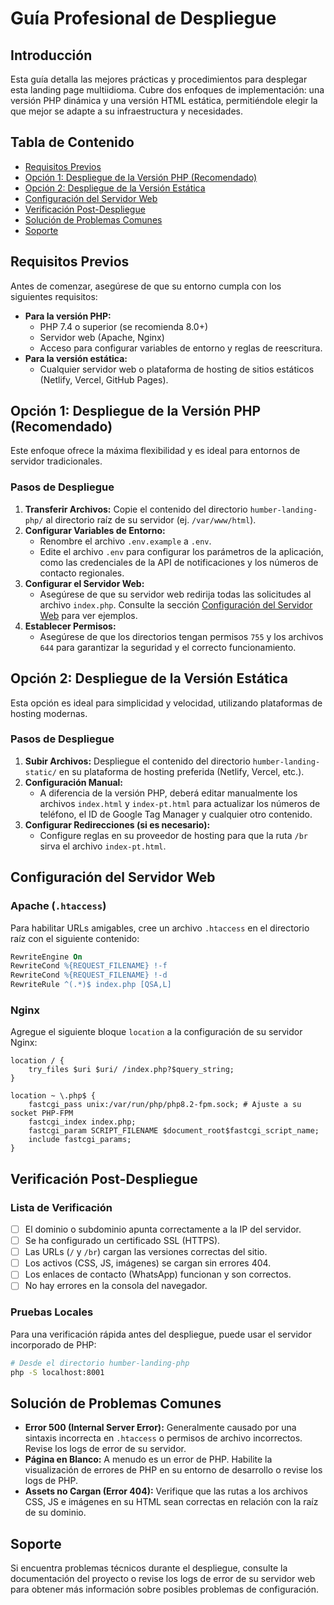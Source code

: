 # Guía Profesional de Despliegue

## Introducción

Esta guía detalla las mejores prácticas y procedimientos para desplegar esta landing page multiidioma. Cubre dos enfoques de implementación: una versión PHP dinámica y una versión HTML estática, permitiéndole elegir la que mejor se adapte a su infraestructura y necesidades.

## Tabla de Contenido

- [Requisitos Previos](#requisitos-previos)
- [Opción 1: Despliegue de la Versión PHP (Recomendado)](#opción-1-despliegue-de-la-versión-php-recomendado)
- [Opción 2: Despliegue de la Versión Estática](#opción-2-despliegue-de-la-versión-estática)
- [Configuración del Servidor Web](#configuración-del-servidor-web)
- [Verificación Post-Despliegue](#verificación-post-despliegue)
- [Solución de Problemas Comunes](#solución-de-problemas-comunes)
- [Soporte](#soporte)

## Requisitos Previos

Antes de comenzar, asegúrese de que su entorno cumpla con los siguientes requisitos:

- **Para la versión PHP:**
  - PHP 7.4 o superior (se recomienda 8.0+)
  - Servidor web (Apache, Nginx)
  - Acceso para configurar variables de entorno y reglas de reescritura.
- **Para la versión estática:**
  - Cualquier servidor web o plataforma de hosting de sitios estáticos (Netlify, Vercel, GitHub Pages).

## Opción 1: Despliegue de la Versión PHP (Recomendado)

Este enfoque ofrece la máxima flexibilidad y es ideal para entornos de servidor tradicionales.

### Pasos de Despliegue

1.  **Transferir Archivos:** Copie el contenido del directorio `humber-landing-php/` al directorio raíz de su servidor (ej. `/var/www/html`).
2.  **Configurar Variables de Entorno:**
    -   Renombre el archivo `.env.example` a `.env`.
    -   Edite el archivo `.env` para configurar los parámetros de la aplicación, como las credenciales de la API de notificaciones y los números de contacto regionales.
3.  **Configurar el Servidor Web:**
    -   Asegúrese de que su servidor web redirija todas las solicitudes al archivo `index.php`. Consulte la sección [Configuración del Servidor Web](#configuración-del-servidor-web) para ver ejemplos.
4.  **Establecer Permisos:**
    -   Asegúrese de que los directorios tengan permisos `755` y los archivos `644` para garantizar la seguridad y el correcto funcionamiento.

## Opción 2: Despliegue de la Versión Estática

Esta opción es ideal para simplicidad y velocidad, utilizando plataformas de hosting modernas.

### Pasos de Despliegue

1.  **Subir Archivos:** Despliegue el contenido del directorio `humber-landing-static/` en su plataforma de hosting preferida (Netlify, Vercel, etc.).
2.  **Configuración Manual:**
    -   A diferencia de la versión PHP, deberá editar manualmente los archivos `index.html` y `index-pt.html` para actualizar los números de teléfono, el ID de Google Tag Manager y cualquier otro contenido.
3.  **Configurar Redirecciones (si es necesario):**
    -   Configure reglas en su proveedor de hosting para que la ruta `/br` sirva el archivo `index-pt.html`.

## Configuración del Servidor Web

### Apache (`.htaccess`)

Para habilitar URLs amigables, cree un archivo `.htaccess` en el directorio raíz con el siguiente contenido:

```apache
RewriteEngine On
RewriteCond %{REQUEST_FILENAME} !-f
RewriteCond %{REQUEST_FILENAME} !-d
RewriteRule ^(.*)$ index.php [QSA,L]
```

### Nginx

Agregue el siguiente bloque `location` a la configuración de su servidor Nginx:

```nginx
location / {
    try_files $uri $uri/ /index.php?$query_string;
}

location ~ \.php$ {
    fastcgi_pass unix:/var/run/php/php8.2-fpm.sock; # Ajuste a su socket PHP-FPM
    fastcgi_index index.php;
    fastcgi_param SCRIPT_FILENAME $document_root$fastcgi_script_name;
    include fastcgi_params;
}
```

## Verificación Post-Despliegue

### Lista de Verificación

- [ ] El dominio o subdominio apunta correctamente a la IP del servidor.
- [ ] Se ha configurado un certificado SSL (HTTPS).
- [ ] Las URLs (`/` y `/br`) cargan las versiones correctas del sitio.
- [ ] Los activos (CSS, JS, imágenes) se cargan sin errores 404.
- [ ] Los enlaces de contacto (WhatsApp) funcionan y son correctos.
- [ ] No hay errores en la consola del navegador.

### Pruebas Locales

Para una verificación rápida antes del despliegue, puede usar el servidor incorporado de PHP:

```bash
# Desde el directorio humber-landing-php
php -S localhost:8001
```

## Solución de Problemas Comunes

-   **Error 500 (Internal Server Error):** Generalmente causado por una sintaxis incorrecta en `.htaccess` o permisos de archivo incorrectos. Revise los logs de error de su servidor.
-   **Página en Blanco:** A menudo es un error de PHP. Habilite la visualización de errores de PHP en su entorno de desarrollo o revise los logs de PHP.
-   **Assets no Cargan (Error 404):** Verifique que las rutas a los archivos CSS, JS e imágenes en su HTML sean correctas en relación con la raíz de su dominio.

## Soporte

Si encuentra problemas técnicos durante el despliegue, consulte la documentación del proyecto o revise los logs de error de su servidor web para obtener más información sobre posibles problemas de configuración.